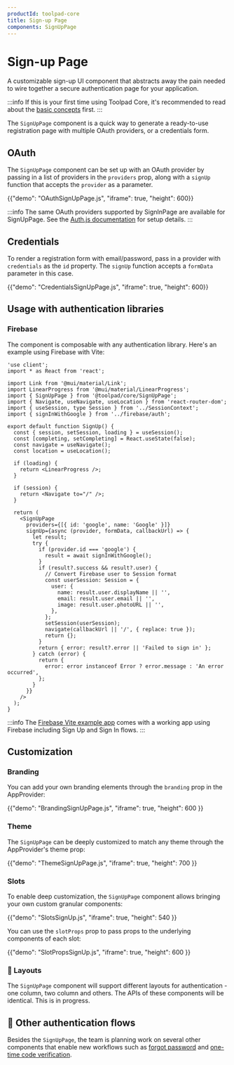```yaml
---
productId: toolpad-core
title: Sign-up Page
components: SignUpPage
---
```


# Sign-up Page

<p class="description">A customizable sign-up UI component that abstracts away the pain needed to wire together a secure authentication page for your application.</p>

:::info
If this is your first time using Toolpad Core, it's recommended to read about the [basic concepts](/toolpad/core/introduction/base-concepts/) first.
:::

The `SignUpPage` component is a quick way to generate a ready-to-use registration page with multiple OAuth providers, or a credentials form.

## OAuth

The `SignUpPage` component can be set up with an OAuth provider by passing in a list of providers in the `providers` prop, along with a `signUp` function that accepts the `provider` as a parameter.

{{"demo": "OAuthSignUpPage.js", "iframe": true, "height": 600}}

:::info
The same OAuth providers supported by SignInPage are available for SignUpPage. See the [Auth.js documentation](https://authjs.dev/getting-started/authentication/oauth) for setup details.
:::

## Credentials

To render a registration form with email/password, pass in a provider with `credentials` as the `id` property. The `signUp` function accepts a `formData` parameter in this case.

{{"demo": "CredentialsSignUpPage.js", "iframe": true, "height": 600}}

## Usage with authentication libraries

### Firebase

The component is composable with any authentication library. Here's an example using Firebase with Vite:

```tsx title="src/pages/signup.tsx"
'use client';
import * as React from 'react';

import Link from '@mui/material/Link';
import LinearProgress from '@mui/material/LinearProgress';
import { SignUpPage } from '@toolpad/core/SignUpPage';
import { Navigate, useNavigate, useLocation } from 'react-router-dom';
import { useSession, type Session } from '../SessionContext';
import { signInWithGoogle } from '../firebase/auth';

export default function SignUp() {
  const { session, setSession, loading } = useSession();
  const [completing, setCompleting] = React.useState(false);
  const navigate = useNavigate();
  const location = useLocation();

  if (loading) {
    return <LinearProgress />;
  }

  if (session) {
    return <Navigate to="/" />;
  }

  return (
    <SignUpPage
      providers={[{ id: 'google', name: 'Google' }]}
      signUp={async (provider, formData, callbackUrl) => {
        let result;
        try {
          if (provider.id === 'google') {
            result = await signInWithGoogle();
          }
          if (result?.success && result?.user) {
            // Convert Firebase user to Session format
            const userSession: Session = {
              user: {
                name: result.user.displayName || '',
                email: result.user.email || '',
                image: result.user.photoURL || '',
              },
            };
            setSession(userSession);
            navigate(callbackUrl || '/', { replace: true });
            return {};
          }
          return { error: result?.error || 'Failed to sign in' };
        } catch (error) {
          return {
            error: error instanceof Error ? error.message : 'An error occurred',
          };
        }
      }}
    />
  );
}
```

:::info
The [Firebase Vite example app](https://github.com/mui/mui-toolpad/tree/master/examples/core/firebase-vite/) comes with a working app using Firebase including Sign Up and Sign In flows.
:::

## Customization

### Branding

You can add your own branding elements through the `branding` prop in the AppProvider:

{{"demo": "BrandingSignUpPage.js", "iframe": true, "height": 600 }}

### Theme

The `SignUpPage` can be deeply customized to match any theme through the AppProvider's theme prop:

{{"demo": "ThemeSignUpPage.js", "iframe": true, "height": 700 }}

### Slots

To enable deep customization, the `SignUpPage` component allows bringing your own custom granular components:

{{"demo": "SlotsSignUp.js", "iframe": true, "height": 540 }}

You can use the `slotProps` prop to pass props to the underlying components of each slot:

{{"demo": "SlotPropsSignUp.js", "iframe": true, "height": 600 }}

### 🚧 Layouts

The `SignUpPage` component will support different layouts for authentication - one column, two column and others. The APIs of these components will be identical. This is in progress.

## 🚧 Other authentication flows

Besides the `SignUpPage`, the team is planning work on several other components that enable new workflows such as [forgot password](https://github.com/mui/toolpad/issues/4265) and [one-time code verification](https://github.com/mui/toolpad/issues/4292).
